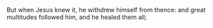But when Jesus knew it, he withdrew himself from thence: and great multitudes followed him, and he healed them all;
